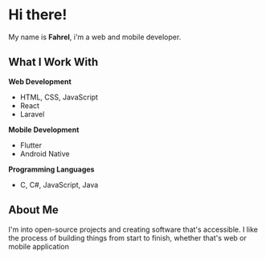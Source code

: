 # Hi there!

My name is **Fahrel**, i'm a web and mobile developer.

## What I Work With

**Web Development**
- HTML, CSS, JavaScript
- React
- Laravel

**Mobile Development**
- Flutter
- Android Native

**Programming Languages**
- C, C#, JavaScript, Java

## About Me

I'm into open-source projects and creating software that's accessible. I like the process of building things from start to finish, whether that's web or mobile application
